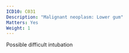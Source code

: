 ```yaml
---
ICD10: C031
Description: "Malignant neoplasm: Lower gum"
Matters: Yes
Weight: 1
---
```

Possible difficult intubation
